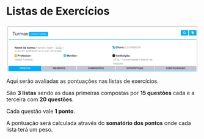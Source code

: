 # Listas de Exercícios

![The Huxley](../../img/the-huxley-listas.png)

Aqui serão avaliadas as pontuações nas listas de exercícios.

São **3 listas** sendo as duas primeiras compostas por **15 questões** cada e a terceira com **20 questões**.

Cada questão vale **1 ponto**.

A pontuação será calculada através do **somatório dos pontos** onde cada lista terá um peso.